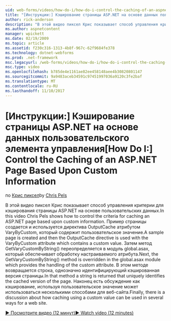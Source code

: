 ```yaml
---
uid: web-forms/videos/how-do-i/how-do-i-control-the-caching-of-an-aspnet-page-based-upon-custom-information
title: "[Инструкции:] Кэширование страницы ASP.NET на основе данных пользовательского элемента управления | Документы Microsoft"
author: rick-anderson
description: "В этой видео пиксел Крис показывает способ управления критерии для кэширования страницы ASP.NET на основе пользовательских данных. Пример страницы создается и затем O..."
ms.author: aspnetcontent
manager: wpickett
ms.date: 02/19/2009
ms.topic: article
ms.assetid: f230c316-1313-4b8f-967c-62f9684fe378
ms.technology: dotnet-webforms
ms.prod: .net-framework
msc.legacyurl: /web-forms/videos/how-do-i/how-do-i-control-the-caching-of-an-aspnet-page-based-upon-custom-information
msc.type: video
ms.openlocfilehash: b785de4e1161ae82ee458148aee4b30820801147
ms.sourcegitcommit: 9a9483aceb34591c97451997036a9120c3fe2baf
ms.translationtype: MT
ms.contentlocale: ru-RU
ms.lasthandoff: 11/10/2017
---
```

<a name="how-do-i-control-the-caching-of-an-aspnet-page-based-upon-custom-information"></a><span data-ttu-id="0b52e-104">[Инструкции:] Кэширование страницы ASP.NET на основе данных пользовательского элемента управления</span><span class="sxs-lookup"><span data-stu-id="0b52e-104">[How Do I:] Control the Caching of an ASP.NET Page Based Upon Custom Information</span></span>
====================
<span data-ttu-id="0b52e-105">по [Крис пиксел](https://twitter.com/chrispels)</span><span class="sxs-lookup"><span data-stu-id="0b52e-105">by [Chris Pels](https://twitter.com/chrispels)</span></span>

<span data-ttu-id="0b52e-106">В этой видео пиксел Крис показывает способ управления критерии для кэширования страницы ASP.NET на основе пользовательских данных.</span><span class="sxs-lookup"><span data-stu-id="0b52e-106">In this video Chris Pels shows how to control the criteria for caching an ASP.NET page based upon custom information.</span></span> <span data-ttu-id="0b52e-107">Пример страницы создается и используется директива OutputCache атрибутом VaryByCustom, который содержит пользовательское значение.</span><span class="sxs-lookup"><span data-stu-id="0b52e-107">A sample page is created and then the OutputCache directive is used with the VaryByCustom attribute which contains a custom value.</span></span> <span data-ttu-id="0b52e-108">Затем метод GetVaryCustomByString() переопределяется в модуль global.asax, который обеспечивает обработку настраиваемого атрибута.</span><span class="sxs-lookup"><span data-stu-id="0b52e-108">Next, the GetVaryCustomByString() method is overridden in the global.asax module which provides the handling of the custom attribute.</span></span> <span data-ttu-id="0b52e-109">В этом методе возвращается строка, однозначно идентифицирующий кэшированная версия страницы.</span><span class="sxs-lookup"><span data-stu-id="0b52e-109">In that method a string is returned that uniquely identifies the cached version of the page.</span></span> <span data-ttu-id="0b52e-110">Наконец есть обсуждение как кэширование, используя пользовательское значение может использоваться несколькими способами для веб-сайта.</span><span class="sxs-lookup"><span data-stu-id="0b52e-110">Finally, there is a discussion about how caching using a custom value can be used in several ways for a web site.</span></span>

[<span data-ttu-id="0b52e-111">&#9654; Посмотрите видео (12 минут)</span><span class="sxs-lookup"><span data-stu-id="0b52e-111">&#9654; Watch video (12 minutes)</span></span>](https://channel9.msdn.com/Blogs/ASP-NET-Site-Videos/how-do-i-control-the-caching-of-an-aspnet-page-based-upon-custom-information)
